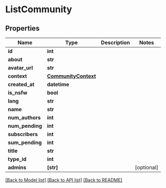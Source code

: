 # ListCommunity

## Properties
Name | Type | Description | Notes
------------ | ------------- | ------------- | -------------
**id** | **int** |  | 
**about** | **str** |  | 
**avatar_url** | **str** |  | 
**context** | [**CommunityContext**](CommunityContext.md) |  | 
**created_at** | **datetime** |  | 
**is_nsfw** | **bool** |  | 
**lang** | **str** |  | 
**name** | **str** |  | 
**num_authors** | **int** |  | 
**num_pending** | **int** |  | 
**subscribers** | **int** |  | 
**sum_pending** | **int** |  | 
**title** | **str** |  | 
**type_id** | **int** |  | 
**admins** | **[str]** |  | [optional] 

[[Back to Model list]](../README.md#documentation-for-models) [[Back to API list]](../README.md#documentation-for-api-endpoints) [[Back to README]](../README.md)


